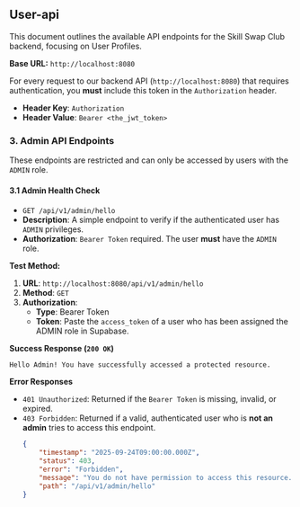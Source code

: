 ## **User-api**

This document outlines the available API endpoints for the Skill Swap Club backend, focusing on User Profiles.

**Base URL:** `http://localhost:8080`

For every request to our backend API (`http://localhost:8080`) that requires authentication, you **must** include this token in the `Authorization` header.

*   **Header Key**: `Authorization`
*   **Header Value**: `Bearer <the_jwt_token>`


### **3. Admin API Endpoints**

These endpoints are restricted and can only be accessed by users with the `ADMIN` role.

#### **3.1 Admin Health Check**

*   `GET /api/v1/admin/hello`
*   **Description**: A simple endpoint to verify if the authenticated user has `ADMIN` privileges.
*   **Authorization**: `Bearer Token` required. The user **must** have the `ADMIN` role.

**Test Method:**
1.  **URL**: `http://localhost:8080/api/v1/admin/hello`
2.  **Method**: `GET`
3.  **Authorization**:
    *   **Type**: Bearer Token
    *   **Token**: Paste the `access_token` of a user who has been assigned the ADMIN role in Supabase.

**Success Response (`200 OK`)**

```
Hello Admin! You have successfully accessed a protected resource.
```

**Error Responses**

*   `401 Unauthorized`: Returned if the `Bearer Token` is missing, invalid, or expired.
*   `403 Forbidden`: Returned if a valid, authenticated user who is **not an admin** tries to access this endpoint.
    ```json
    {
        "timestamp": "2025-09-24T09:00:00.000Z",
        "status": 403,
        "error": "Forbidden",
        "message": "You do not have permission to access this resource.",
        "path": "/api/v1/admin/hello"
    }
    ```
